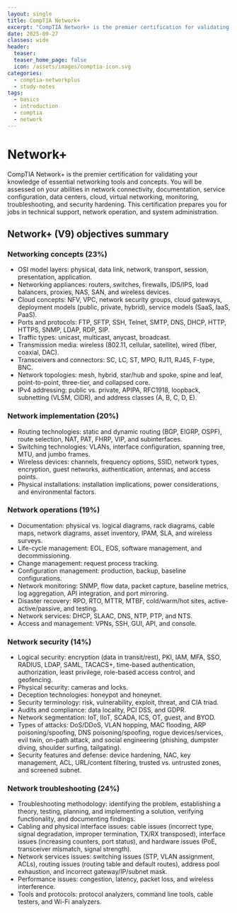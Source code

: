 ```yaml
---
layout: single
title: CompTIA Network+
excerpt: "CompTIA Network+ is the premier certification for validating your knowledge of essential networking tools and concepts. You will be assessed on your abilities in network connectivity, documentation, service configuration, data centers, cloud, virtual networking, monitoring, troubleshooting, and security hardening. This certification prepares you for jobs in technical support, network operation, and system administration."
date: 2025-09-27
classes: wide
header:
  teaser:
  teaser_home_page: false
  icon: /assets/images/comptia-icon.svg
categories:
  - comptia-networkplus
  - study-notes
tags:
  - basics
  - introduction
  - comptia
  - network
---
```

# Network+
CompTIA Network+ is the premier certification for validating your knowledge of essential networking tools and concepts. You will be assessed on your abilities in network connectivity, documentation, service configuration, data centers, cloud, virtual networking, monitoring, troubleshooting, and security hardening. This certification prepares you for jobs in technical support, network operation, and system administration.

## Network+ (V9) objectives summary
### Networking concepts (23%)
- OSI model layers: physical, data link, network, transport, session, presentation, application.
- Networking appliances: routers, switches, firewalls, IDS/IPS, load balancers, proxies, NAS, SAN, and wireless devices.
- Cloud concepts: NFV, VPC, network security groups, cloud gateways, deployment models (public, private, hybrid), service models (SaaS, IaaS, PaaS).
- Ports and protocols: FTP, SFTP, SSH, Telnet, SMTP, DNS, DHCP, HTTP, HTTPS, SNMP, LDAP, RDP, SIP.
- Traffic types: unicast, multicast, anycast, broadcast.
- Transmission media: wireless (802.11, cellular, satellite), wired (fiber, coaxial, DAC).
- Transceivers and connectors: SC, LC, ST, MPO, RJ11, RJ45, F-type, BNC.
- Network topologies: mesh, hybrid, star/hub and spoke, spine and leaf, point-to-point, three-tier, and collapsed core.
- IPv4 addressing: public vs. private, APIPA, RFC1918, loopback, subnetting (VLSM, CIDR), and address classes (A, B, C, D, E).

### Network implementation (20%)
- Routing technologies: static and dynamic routing (BGP, EIGRP, OSPF), route selection, NAT, PAT, FHRP, VIP, and subinterfaces.
- Switching technologies: VLANs, interface configuration, spanning tree, MTU, and jumbo frames.
- Wireless devices: channels, frequency options, SSID, network types, encryption, guest networks, authentication, antennas, and access points.
- Physical installations: installation implications, power considerations, and environmental factors.

### Network operations (19%)
- Documentation: physical vs. logical diagrams, rack diagrams, cable maps, network diagrams, asset inventory, IPAM, SLA, and wireless surveys.
- Life-cycle management: EOL, EOS, software management, and decommissioning.
- Change management: request process tracking.
- Configuration management: production, backup, baseline configurations.
- Network monitoring: SNMP, flow data, packet capture, baseline metrics, log aggregation, API integration, and port mirroring.
- Disaster recovery: RPO, RTO, MTTR, MTBF, cold/warm/hot sites, active-active/passive, and testing.
- Network services: DHCP, SLAAC, DNS, NTP, PTP, and NTS.
- Access and management: VPNs, SSH, GUI, API, and console.

### Network security (14%)
- Logical security: encryption (data in transit/rest), PKI, IAM, MFA, SSO, RADIUS, LDAP, SAML, TACACS+, time-based authentication, authorization, least privilege, role-based access control, and geofencing.
- Physical security: cameras and locks.
- Deception technologies: honeypot and honeynet.
- Security terminology: risk, vulnerability, exploit, threat, and CIA triad.
- Audits and compliance: data locality, PCI DSS, and GDPR.
- Network segmentation: IoT, IIoT, SCADA, ICS, OT, guest, and BYOD.
- Types of attacks: DoS/DDoS, VLAN hopping, MAC flooding, ARP poisoning/spoofing, DNS poisoning/spoofing, rogue devices/services, evil twin, on-path attack, and social engineering (phishing, dumpster diving, shoulder surfing, tailgating).
- Security features and defense: device hardening, NAC, key management, ACL, URL/content filtering, trusted vs. untrusted zones, and screened subnet.

### Network troubleshooting (24%)
- Troubleshooting methodology: identifying the problem, establishing a theory, testing, planning, and implementing a solution, verifying functionality, and documenting findings.
- Cabling and physical interface issues: cable issues (incorrect type, signal degradation, improper termination, TX/RX transposed), interface issues (increasing counters, port status), and hardware issues (PoE, transceiver mismatch, signal strength).
- Network services issues: switching issues (STP, VLAN assignment, ACLs), routing issues (routing table and default routes), address pool exhaustion, and incorrect gateway/IP/subnet mask.
- Performance issues: congestion, latency, packet loss, and wireless interference.
- Tools and protocols: protocol analyzers, command line tools, cable testers, and Wi-Fi analyzers.


